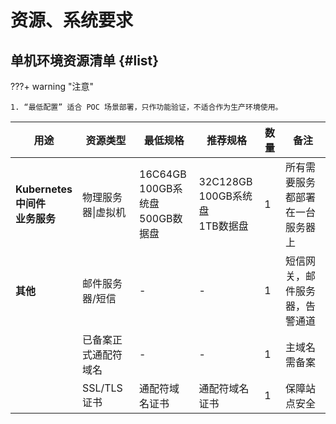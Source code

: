 # 资源、系统要求


## 单机环境资源清单 {#list}

???+ warning "注意"

    1. “最低配置” 适合 POC 场景部署，只作功能验证，不适合作为生产环境使用。

| **用途**                    | **资源类型** | **最低规格**                           | **推荐规格**                       | **数量** | **备注**           |
|---------------------------| --- |------------------------------------|--------------------------------|--------|------------------|
| **Kubernetes <br/>中间件 <br/>业务服务** | 物理服务器&#124;虚拟机 | 16C64GB <br/>100GB系统盘<br/>500GB数据盘 | 32C128GB  <br/>100GB系统盘 <br/>1TB数据盘 | 1      | 所有需要服务都部署在一台服务器上 |
| **其他**                    | 邮件服务器/短信 | -                                  | -                              | 1      | 短信网关，邮件服务器，告警通道  |
|                           | 已备案正式通配符域名 | -                                  | -                              | 1      | 主域名需备案           |
|                           | SSL/TLS证书 | 通配符域名证书                            | 通配符域名证书                        | 1      | 保障站点安全           |
